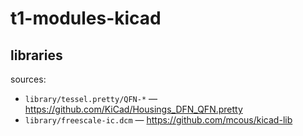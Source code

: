 # t1-modules-kicad

## libraries

sources:

* `library/tessel.pretty/QFN-*` &mdash; <https://github.com/KiCad/Housings_DFN_QFN.pretty>
* `library/freescale-ic.dcm` &mdash; <https://github.com/mcous/kicad-lib>
